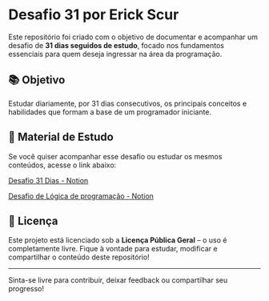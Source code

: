 # Desafio 31 por Erick Scur

Este repositório foi criado com o objetivo de documentar e acompanhar um desafio de **31 dias seguidos de estudo**, focado nos fundamentos essenciais para quem deseja ingressar na área da programação.

## 📚 Objetivo

Estudar diariamente, por 31 dias consecutivos, os principais conceitos e habilidades que formam a base de um programador iniciante.

## 🔗 Material de Estudo

Se você quiser acompanhar esse desafio ou estudar os mesmos conteúdos, acesse o link abaixo:

[Desafio 31 Dias - Notion](https://umporcentoprogramador.notion.site/Desafio-31-dias-14eb1e7da8f280b69980cc0a57dab7ec)

[Desafio de Lógica de programação - Notion](https://umporcentoprogramador.notion.site/desafios-l-gica-1d6b1e7da8f2808eb511ed3b070e094d)

## 📌 Licença

Este projeto está licenciado sob a **Licença Pública Geral** – o uso é completamente livre. Fique à vontade para estudar, modificar e compartilhar o conteúdo deste repositório!

---

Sinta-se livre para contribuir, deixar feedback ou compartilhar seu progresso!